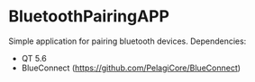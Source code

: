 BluetoothPairingAPP
===================

Simple application for pairing bluetooth devices.
Dependencies:
* QT 5.6
* BlueConnect (https://github.com/PelagiCore/BlueConnect)

